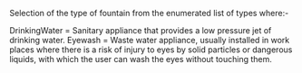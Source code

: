 ﻿Selection of the type of fountain from the enumerated list of types where:-

DrinkingWater =	Sanitary appliance that provides a low pressure jet of drinking water.
Eyewash =	Waste water appliance, usually installed in work places where there is a risk of injury to eyes by solid particles or dangerous liquids, with which the user can wash the eyes without touching them.